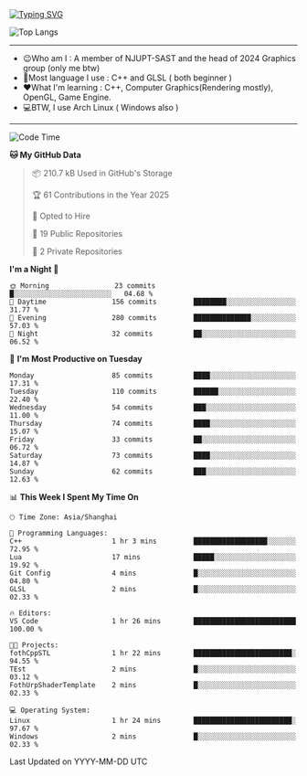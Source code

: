 <a href="https://git.io/typing-svg">
  <img src="https://readme-typing-svg.demolab.com?font=Fira+Code&pause=1000&random=false&width=435&separator=%3D&lines=std%3A%3Aprintln(%22Hello,+world!%22);" alt="Typing SVG" />
</a>

![Top Langs](https://github-readme-stats.vercel.app/api/top-langs/?username=FOTH0626&theme=transparent)

---

- 😉Who am I : A member of NJUPT-SAST and the head of 2024 Graphics group (only me btw)
- 📖Most language I use : C++ and GLSL ( both beginner )
- ❤What I'm learning : C++, Computer Graphics(Rendering mostly), OpenGL, Game Engine.
- 💻BTW, I use Arch Linux ( Windows also )
---
<!--START_SECTION:waka-->
![Code Time](http://img.shields.io/badge/Code%20Time-171%20hrs%2037%20mins-blue)

**🐱 My GitHub Data** 

> 📦 210.7 kB Used in GitHub's Storage 
 > 
> 🏆 61 Contributions in the Year 2025
 > 
> 💼 Opted to Hire
 > 
> 📜 19 Public Repositories 
 > 
> 🔑 2 Private Repositories 
 > 
**I'm a Night 🦉** 

```text
🌞 Morning                23 commits          █░░░░░░░░░░░░░░░░░░░░░░░░   04.68 % 
🌆 Daytime                156 commits         ████████░░░░░░░░░░░░░░░░░   31.77 % 
🌃 Evening                280 commits         ██████████████░░░░░░░░░░░   57.03 % 
🌙 Night                  32 commits          ██░░░░░░░░░░░░░░░░░░░░░░░   06.52 % 
```
📅 **I'm Most Productive on Tuesday** 

```text
Monday                   85 commits          ████░░░░░░░░░░░░░░░░░░░░░   17.31 % 
Tuesday                  110 commits         ██████░░░░░░░░░░░░░░░░░░░   22.40 % 
Wednesday                54 commits          ███░░░░░░░░░░░░░░░░░░░░░░   11.00 % 
Thursday                 74 commits          ████░░░░░░░░░░░░░░░░░░░░░   15.07 % 
Friday                   33 commits          ██░░░░░░░░░░░░░░░░░░░░░░░   06.72 % 
Saturday                 73 commits          ████░░░░░░░░░░░░░░░░░░░░░   14.87 % 
Sunday                   62 commits          ███░░░░░░░░░░░░░░░░░░░░░░   12.63 % 
```


📊 **This Week I Spent My Time On** 

```text
🕑︎ Time Zone: Asia/Shanghai

💬 Programming Languages: 
C++                      1 hr 3 mins         ██████████████████░░░░░░░   72.95 % 
Lua                      17 mins             █████░░░░░░░░░░░░░░░░░░░░   19.92 % 
Git Config               4 mins              █░░░░░░░░░░░░░░░░░░░░░░░░   04.80 % 
GLSL                     2 mins              █░░░░░░░░░░░░░░░░░░░░░░░░   02.33 % 

🔥 Editors: 
VS Code                  1 hr 26 mins        █████████████████████████   100.00 % 

🐱‍💻 Projects: 
fothCppSTL               1 hr 22 mins        ████████████████████████░   94.55 % 
TEst                     2 mins              █░░░░░░░░░░░░░░░░░░░░░░░░   03.12 % 
FothUrpShaderTemplate    2 mins              █░░░░░░░░░░░░░░░░░░░░░░░░   02.33 % 

💻 Operating System: 
Linux                    1 hr 24 mins        ████████████████████████░   97.67 % 
Windows                  2 mins              █░░░░░░░░░░░░░░░░░░░░░░░░   02.33 % 
```


 Last Updated on YYYY-MM-DD UTC
<!--END_SECTION:waka-->
